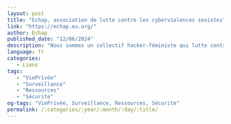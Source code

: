 ```yaml
---
layout: post
title: "Echap, association de lutte contre les cyberviolences sexistes"
link: "https://echap.eu.org/"
author: Echap
published_date: "12/06/2024"
description: "Nous sommes un collectif hacker-féministe qui lutte contre l’utilisation de la technologie dans les violences sexistes et sexuelles. Créée en 2020, Echap s’est constituée en association loi 1901 afin d’apporter des ressources et du soutien aux associations luttant contre les violences faites aux femmes et aux minorités de genre."
language: fr
categories:
   - Liens
tags:
   - "ViePrivée"
   - "Surveillance"
   - "Ressources"
   - "Sécurite"
og-tags: "ViePrivée, Surveillance, Ressources, Sécurite"
permalink: /:categories/:year/:month/:day/:title/
---
```

